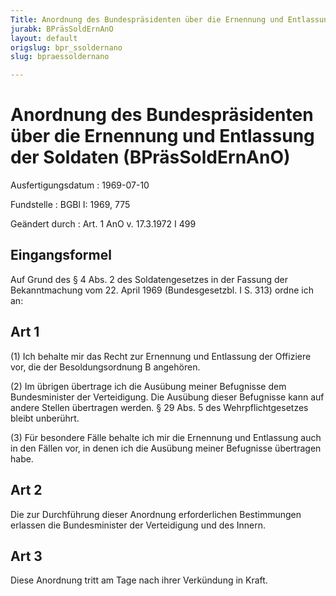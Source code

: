 ```yaml
---
Title: Anordnung des Bundespräsidenten über die Ernennung und Entlassung der Soldaten
jurabk: BPräsSoldErnAnO
layout: default
origslug: bpr_ssoldernano
slug: bpraessoldernano

---
```


# Anordnung des Bundespräsidenten über die Ernennung und Entlassung der Soldaten (BPräsSoldErnAnO)

Ausfertigungsdatum
:   1969-07-10

Fundstelle
:   BGBl I: 1969, 775

Geändert durch
:   Art. 1 AnO v. 17.3.1972 I 499


## Eingangsformel

Auf Grund des § 4 Abs. 2 des Soldatengesetzes in der Fassung der Bekanntmachung vom 22. April 1969 (Bundesgesetzbl. I S. 313) ordne ich an:


## Art 1

(1) Ich behalte mir das Recht zur Ernennung und Entlassung der Offiziere vor, die der Besoldungsordnung B angehören.

(2) Im übrigen übertrage ich die Ausübung meiner Befugnisse dem Bundesminister der Verteidigung. Die Ausübung dieser Befugnisse kann auf andere Stellen übertragen werden. § 29 Abs. 5 des Wehrpflichtgesetzes bleibt unberührt.

(3) Für besondere Fälle behalte ich mir die Ernennung und Entlassung auch in den Fällen vor, in denen ich die Ausübung meiner Befugnisse übertragen habe.


## Art 2

Die zur Durchführung dieser Anordnung erforderlichen Bestimmungen erlassen die Bundesminister der Verteidigung und des Innern.


## Art 3

Diese Anordnung tritt am Tage nach ihrer Verkündung in Kraft.

